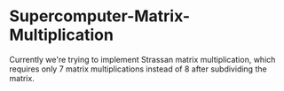Supercomputer-Matrix-Multiplication
===================================

Currently we're trying to implement Strassan matrix multiplication, which requires only 7 matrix multiplications instead of 8 after subdividing the matrix.